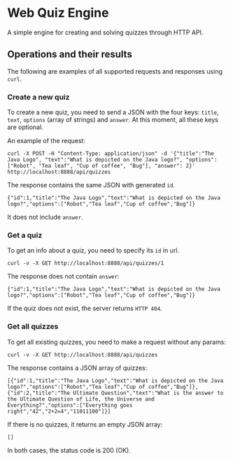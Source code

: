 # Web Quiz Engine
A simple engine for creating and solving quizzes through HTTP API.

## Operations and their results

The following are examples of all supported requests and responses using `curl`.

### Create a new quiz

To create a new quiz, you need to send a JSON with the four keys: `title`, `text`, `options` (array of strings) and `answer`. 
At this moment, all these keys are optional.

An example of the request:

```
curl -X POST -H "Content-Type: application/json" -d '{"title":"The Java Logo", "text":"What is depicted on the Java logo?", "options": ["Robot", "Tea leaf", "Cup of coffee", "Bug"], "answer": 2}' http://localhost:8888/api/quizzes
```

The response contains the same JSON with generated `id`.
```
{"id":1,"title":"The Java Logo","text":"What is depicted on the Java logo?","options":["Robot","Tea leaf","Cup of coffee","Bug"]}
```
It does not include `answer`.

### Get a quiz

To get an info about a quiz, you need to specify its `id` in url.

```
curl -v -X GET http://localhost:8888/api/quizzes/1
```

The response does not contain `answer`:
```
{"id":1,"title":"The Java Logo","text":"What is depicted on the Java logo?","options":["Robot","Tea leaf","Cup of coffee","Bug"]}
```

If the quiz does not exist, the server returns `HTTP 404`.

### Get all quizzes

To get all existing quizzes, you need to make a request without any params:

```
curl -v -X GET http://localhost:8888/api/quizzes
```

The response contains a JSON array of quizzes:

```
[{"id":1,"title":"The Java Logo","text":"What is depicted on the Java logo?","options":["Robot","Tea leaf","Cup of coffee","Bug"]},{"id":2,"title":"The Ultimate Question","text":"What is the answer to the Ultimate Question of Life, the Universe and Everything?","options":["Everything goes right","42","2+2=4","11011100"]}]
```

If there is no quizzes, it returns an empty JSON array:

```
[]
```

In both cases, the status code is 200 (OK).